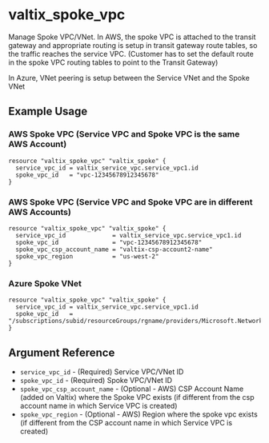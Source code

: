 # valtix_spoke_vpc
Manage Spoke VPC/VNet. In AWS, the spoke VPC is attached to the transit gateway and appropriate routing is setup in transit gateway route tables, so the traffic reaches the service VPC. (Customer has to set the default route in the spoke VPC routing tables to point to the Transit Gateway)

In Azure, VNet peering is setup between the Service VNet and the Spoke VNet

## Example Usage

### AWS Spoke VPC (Service VPC and Spoke VPC is the same AWS Account)
```hcl
resource "valtix_spoke_vpc" "valtix_spoke" {
  service_vpc_id = valtix_service_vpc.service_vpc1.id
  spoke_vpc_id   = "vpc-12345678912345678"
}
```

### AWS Spoke VPC (Service VPC and Spoke VPC are in different AWS Accounts)
```hcl
resource "valtix_spoke_vpc" "valtix_spoke" {
  service_vpc_id             = valtix_service_vpc.service_vpc1.id
  spoke_vpc_id               = "vpc-12345678912345678"
  spoke_vpc_csp_account_name = "valtix-csp-account2-name"
  spoke_vpc_region           = "us-west-2"
}
```

### Azure Spoke VNet
```
resource "valtix_spoke_vpc" "valtix_spoke" {
  service_vpc_id = valtix_service_vpc.service_vpc1.id
  spoke_vpc_id   = "/subscriptions/subid/resourceGroups/rgname/providers/Microsoft.Network/virtualNetworks/spoke1"
}
```

## Argument Reference

* `service_vpc_id` - (Required) Service VPC/VNet ID
* `spoke_vpc_id` - (Required) Spoke VPC/VNet ID
* `spoke_vpc_csp_account_name` - (Optional - AWS) CSP Account Name (added on Valtix) where the Spoke VPC exists (if different from the csp account name in which Service VPC is created)
* `spoke_vpc_region` - (Optional - AWS) Region where the spoke vpc exists (if different from the CSP account name in which Service VPC is created)